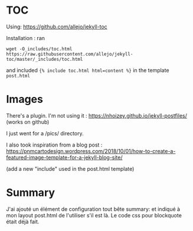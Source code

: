 # TOC

Using: https://github.com/allejo/jekyll-toc

Installation : ran

    wget -O_includes/toc.html https://raw.githubusercontent.com/allejo/jekyll-toc/master/_includes/toc.html

and included `{% include toc.html html=content %}` in the template `post.html`

# Images
There's a plugin. I'm not using it :
https://nhoizey.github.io/jekyll-postfiles/ (works on github)

I just went for a /pics/ directory.

I also took inspiration from a blog post :
https://pnmcartodesign.wordpress.com/2018/10/01/how-to-create-a-featured-image-template-for-a-jekyll-blog-site/

(add a new "include" used in the post.html template)

# Summary
J'ai ajouté un élément de configuration tout bête summary: et indiqué à mon layout post.html de l'utiliser s'il est là. Le code css pour blockquote était déjà fait.

